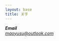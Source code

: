 ```yaml
---
layout: base
title: 关于
---
```

<head><bgsound src="你的音乐连接" loop="-1"></head>
<address>
  <strong>Email</strong><br>
  <a href="mailto:maoyusu@outlook.com">maoyusu@outlook.com</a>
</address>